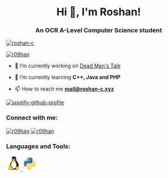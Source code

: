 <h1 align="center">Hi 👋, I'm Roshan!</h1>
<h3 align="center">An OCR A-Level Computer Science student</h3>

<p align="left"> <a href="https://github.com/ryo-ma/github-profile-trophy"><img src="https://github-profile-trophy.vercel.app/?username=roshan-c" alt="roshan-c" /></a> </p>

<p align="left"> <a href="https://twitter.com/r09han" target="blank"><img src="https://img.shields.io/twitter/follow/r09han?logo=twitter&style=for-the-badge" alt="r09han" /></a> </p>

- 🔭 I’m currently working on [Dead Man's Tale](https://github.com/roshan-c/DMT)

- 🌱 I’m currently learning **C++, Java and PHP**

- 📫 How to reach me **mail@roshan-c.xyz**

[![spotify-github-profile](https://spotify-github-profile.vercel.app/api/view?uid=darklink1234&cover_image=true&theme=novatorem&bar_color=ff0088&bar_color_cover=true)](https://spotify-github-profile.vercel.app/api/view?uid=darklink1234&redirect=true)

<h3 align="left">Connect with me:</h3>
<p align="left">
<a href="https://twitter.com/r09han" target="blank"><img align="center" src="https://raw.githubusercontent.com/rahuldkjain/github-profile-readme-generator/master/src/images/icons/Social/twitter.svg" alt="r09han" height="30" width="40" /></a>
<a href="https://instagram.com/r09han" target="blank"><img align="center" src="https://raw.githubusercontent.com/rahuldkjain/github-profile-readme-generator/master/src/images/icons/Social/instagram.svg" alt="r09han" height="30" width="40" /></a>
</p>

<h3 align="left">Languages and Tools:</h3>
<p align="left"> <a href="https://www.linux.org/" target="_blank" rel="noreferrer"> <img src="https://raw.githubusercontent.com/devicons/devicon/master/icons/linux/linux-original.svg" alt="linux" width="40" height="40"/> </a> <a href="https://www.python.org" target="_blank" rel="noreferrer"> <img src="https://raw.githubusercontent.com/devicons/devicon/master/icons/python/python-original.svg" alt="python" width="40" height="40"/> </a> </p>
